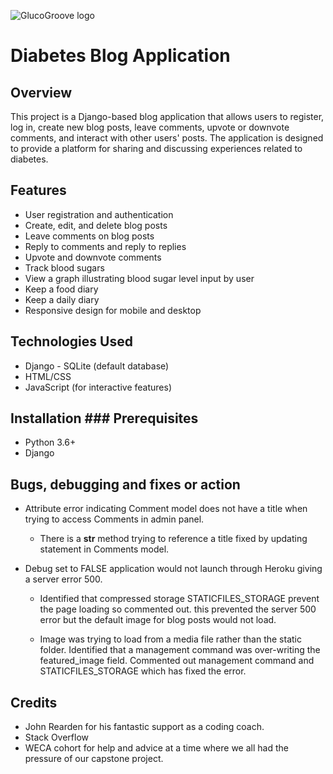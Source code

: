 ![GlucoGroove logo](/workspace/Diabetes-App/static/images/GlucoGroove_logo.jpg)

# Diabetes Blog Application 

## Overview 

This project is a Django-based blog application that allows users to register, log in, 
create new blog posts, leave comments, upvote or downvote comments, and interact with 
other users' posts. The application is designed to provide a platform for sharing and 
discussing experiences related to diabetes. 

## Features 

- User registration and authentication 
- Create, edit, and delete blog posts 
- Leave comments on blog posts
- Reply to comments and reply to replies
- Upvote and downvote comments
- Track blood sugars
- View a graph illustrating blood sugar level input by user
- Keep a food diary
- Keep a daily diary 
- Responsive design for mobile and desktop 

## Technologies Used 

- Django - SQLite (default database) 
- HTML/CSS 
- JavaScript (for interactive features) 

## Installation ### Prerequisites 

- Python 3.6+ 
- Django


## Bugs, debugging and fixes or action

- Attribute error indicating Comment model does not have a title
  when trying to access Comments in admin panel.
    
    - There is a __str__ method trying to reference a title fixed by updating
      statement in Comments model.

- Debug set to FALSE application would not launch through Heroku giving a server error 500.
  
  - Identified that compressed storage STATICFILES_STORAGE prevent the page loading so commented out.
    this prevented the server 500 error but the default image for blog posts would not load.
  
  - Image was trying to load from a media file rather than the static folder.
    Identified that a management command was over-writing the featured_image field.
    Commented out management command and STATICFILES_STORAGE which has fixed the error.

## Credits

- John Rearden for his fantastic support as a coding coach.
- Stack Overflow
- WECA cohort for help and advice at a time where we all had 
  the pressure of our capstone project.
